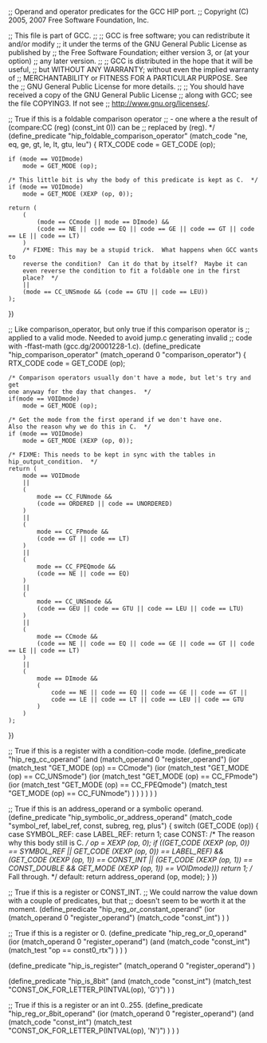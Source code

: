 ;; Operand and operator predicates for the GCC HIP port.
;; Copyright (C) 2005, 2007 Free Software Foundation, Inc.

;; This file is part of GCC.
;;
;; GCC is free software; you can redistribute it and/or modify
;; it under the terms of the GNU General Public License as published by
;; the Free Software Foundation; either version 3, or (at your option)
;; any later version.
;;
;; GCC is distributed in the hope that it will be useful,
;; but WITHOUT ANY WARRANTY; without even the implied warranty of
;; MERCHANTABILITY or FITNESS FOR A PARTICULAR PURPOSE.  See the
;; GNU General Public License for more details.
;;
;; You should have received a copy of the GNU General Public License
;; along with GCC; see the file COPYING3.  If not see
;; <http://www.gnu.org/licenses/>.


;; True if this is a foldable comparison operator
;; - one where a the result of (compare:CC (reg) (const_int 0)) can be
;; replaced by (reg).  */
(define_predicate "hip_foldable_comparison_operator"
	(match_code "ne, eq, ge, gt, le, lt, gtu, leu")
{
	RTX_CODE code = GET_CODE (op);

	if (mode == VOIDmode)
		mode = GET_MODE (op);

	/* This little bit is why the body of this predicate is kept as C.  */
	if (mode == VOIDmode)
		mode = GET_MODE (XEXP (op, 0));

	return (
		(
			(mode == CCmode || mode == DImode) &&
			(code == NE || code == EQ || code == GE || code == GT || code == LE || code == LT)
		)
		/* FIXME: This may be a stupid trick.  What happens when GCC wants to
		reverse the condition?  Can it do that by itself?  Maybe it can
		even reverse the condition to fit a foldable one in the first
		place?  */
		||
		(mode == CC_UNSmode && (code == GTU || code == LEU))
	);
})

;; Like comparison_operator, but only true if this comparison operator is
;; applied to a valid mode.  Needed to avoid jump.c generating invalid
;; code with -ffast-math (gcc.dg/20001228-1.c).
(define_predicate "hip_comparison_operator"
	(match_operand 0 "comparison_operator")
{
	RTX_CODE code = GET_CODE (op);

	/* Comparison operators usually don't have a mode, but let's try and get
	one anyway for the day that changes.  */
	if(mode == VOIDmode)
		mode = GET_MODE (op);

	/* Get the mode from the first operand if we don't have one.
	Also the reason why we do this in C.  */
	if (mode == VOIDmode)
		mode = GET_MODE (XEXP (op, 0));

	/* FIXME: This needs to be kept in sync with the tables in
	hip_output_condition.  */
	return (
		mode == VOIDmode
		||
		(
			mode == CC_FUNmode &&
			(code == ORDERED || code == UNORDERED)
		)
		||
		(
			mode == CC_FPmode &&
			(code == GT || code == LT)
		)
		||
		(
			mode == CC_FPEQmode &&
			(code == NE || code == EQ)
		)
		||
		(
			mode == CC_UNSmode &&
			(code == GEU || code == GTU || code == LEU || code == LTU)
		)
		||
		(
			mode == CCmode &&
			(code == NE || code == EQ || code == GE || code == GT || code == LE || code == LT)
		)
		||
		(
			mode == DImode &&
			(
				code == NE || code == EQ || code == GE || code == GT ||
				code == LE || code == LT || code == LEU || code == GTU
			)
		)
	);
})

;; True if this is a register with a condition-code mode.
(define_predicate "hip_reg_cc_operand"
	(and
		(match_operand 0 "register_operand")
		(ior
			(match_test "GET_MODE (op) == CCmode")
			(ior
				(match_test "GET_MODE (op) == CC_UNSmode")
				(ior
					(match_test "GET_MODE (op) == CC_FPmode")
					(ior
						(match_test "GET_MODE (op) == CC_FPEQmode")
						(match_test "GET_MODE (op) == CC_FUNmode")
					)
				)
			)
		)
	)
)

;; True if this is an address_operand or a symbolic operand.
(define_predicate "hip_symbolic_or_address_operand"
	(match_code "symbol_ref, label_ref, const, subreg, reg, plus")
{
  switch (GET_CODE (op))
	{
	case SYMBOL_REF:
	case LABEL_REF:
	  return 1;
	case CONST:
	  /* The reason why this body still is C.  */
	  op = XEXP (op, 0);
	  if ((GET_CODE (XEXP (op, 0)) == SYMBOL_REF
	   || GET_CODE (XEXP (op, 0)) == LABEL_REF)
	  && (GET_CODE (XEXP (op, 1)) == CONST_INT
		  || (GET_CODE (XEXP (op, 1)) == CONST_DOUBLE
		  && GET_MODE (XEXP (op, 1)) == VOIDmode)))
	return 1;
	  /* Fall through.  */
	default:
	  return address_operand (op, mode);
	}
})

;; True if this is a register or CONST_INT.
;; We could narrow the value down with a couple of predicates, but that
;; doesn't seem to be worth it at the moment.
(define_predicate "hip_reg_or_constant_operand"
	(ior
		(match_operand 0 "register_operand")
		(match_code "const_int")
	)
)

;; True if this is a register or 0.
(define_predicate "hip_reg_or_0_operand"
	(ior
		(match_operand 0 "register_operand")
		(and
			(match_code "const_int")
			(match_test "op == const0_rtx")
		)
	)
)

(define_predicate "hip_is_register"
	(match_operand 0 "register_operand")
)

(define_predicate "hip_is_8bit"
	(and
		(match_code "const_int")
		(match_test "CONST_OK_FOR_LETTER_P(INTVAL(op), 'G')")
	)
)

;; True if this is a register or an int 0..255.
(define_predicate "hip_reg_or_8bit_operand"
	(ior
		(match_operand 0 "register_operand")
		(and
			(match_code "const_int")
			(match_test "CONST_OK_FOR_LETTER_P(INTVAL(op), 'N')")
		)
	)
)
